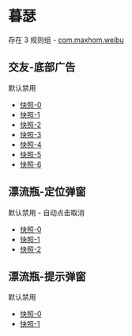 # 暮瑟

存在 3 规则组 - [com.maxhom.weibu](/src/apps/com.maxhom.weibu.ts)

## 交友-底部广告

默认禁用

- [快照-0](https://i.gkd.li/import/13377607)
- [快照-1](https://i.gkd.li/import/13377810)
- [快照-2](https://i.gkd.li/import/13728552)
- [快照-3](https://i.gkd.li/import/13377611)
- [快照-4](https://i.gkd.li/import/13702305)
- [快照-5](https://i.gkd.li/import/13702339)
- [快照-6](https://i.gkd.li/import/13702345)

## 漂流瓶-定位弹窗

默认禁用 - 自动点击取消

- [快照-0](https://i.gkd.li/import/13377685)
- [快照-1](https://i.gkd.li/import/13457033)
- [快照-2](https://i.gkd.li/import/13457038)

## 漂流瓶-提示弹窗

默认禁用

- [快照-0](https://i.gkd.li/import/13377649)
- [快照-1](https://i.gkd.li/import/13457015)
